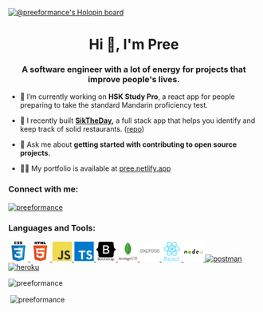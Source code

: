 [![@preeformance's Holopin board](https://holopin.io/api/user/board?user=preeformance)](https://holopin.io/@preeformance)

<h1 align="center">Hi 👋, I'm Pree</h1>
<h3 align="center">A software engineer with a lot of energy for projects that improve people's lives.</h3>

- 🌱 I’m currently working on **HSK Study Pro**, a react app for people preparing to take the standard Mandarin proficiency test. 

- 📝 I recently built **[SikTheDay](https://siktheday.herokuapp.com),** a full stack app that helps you identify and keep track of solid restaurants. ([repo](https://github.com/preeformance/siktheday))

- 💬 Ask me about **getting started with contributing to open source projects.**

- 👨‍💻 My portfolio is available at [pree.netlify.app](https://pree.netlify.app)

<h3 align="left">Connect with me:</h3>
<p align="left">
<a href="https://twitter.com/preeformance" target="_blank"><img align="center" src="https://raw.githubusercontent.com/rahuldkjain/github-profile-readme-generator/master/src/images/icons/Social/twitter.svg" alt="preeformance" height="30" width="40" /></a>
</p>

<h3 align="left">Languages and Tools:</h3>
<p align="left"> <a href="https://www.w3schools.com/css/" target="_blank" rel="noreferrer"> <img src="https://raw.githubusercontent.com/devicons/devicon/master/icons/css3/css3-original-wordmark.svg" alt="css3" width="40" height="40"/> </a> <a href="https://www.w3.org/html/" target="_blank" rel="noreferrer"> <img src="https://raw.githubusercontent.com/devicons/devicon/master/icons/html5/html5-original-wordmark.svg" alt="html5" width="40" height="40"/> </a> <a href="https://developer.mozilla.org/en-US/docs/Web/JavaScript" target="_blank" rel="noreferrer"> <img src="https://raw.githubusercontent.com/devicons/devicon/master/icons/javascript/javascript-original.svg" alt="javascript" width="40" height="40"/> </a> <a href="https://www.typescriptlang.org/" target="_blank" rel="noreferrer"> <img src="https://raw.githubusercontent.com/devicons/devicon/master/icons/typescript/typescript-original.svg" alt="typescript" width="40" height="40"/> </a> <a href="https://getbootstrap.com" target="_blank" rel="noreferrer"> <img src="https://raw.githubusercontent.com/devicons/devicon/master/icons/bootstrap/bootstrap-plain-wordmark.svg" alt="bootstrap" width="40" height="40"/> </a> <a href="https://www.mongodb.com/" target="_blank" rel="noreferrer"> <img src="https://raw.githubusercontent.com/devicons/devicon/master/icons/mongodb/mongodb-original-wordmark.svg" alt="mongodb" width="40" height="40"/> </a> <a href="https://expressjs.com" target="_blank" rel="noreferrer"> <img src="https://raw.githubusercontent.com/devicons/devicon/master/icons/express/express-original-wordmark.svg" alt="express" width="40" height="40"/> </a> <a href="https://reactjs.org/" target="_blank" rel="noreferrer"> <img src="https://raw.githubusercontent.com/devicons/devicon/master/icons/react/react-original-wordmark.svg" alt="react" width="40" height="40"/> </a> <a href="https://nodejs.org" target="_blank" rel="noreferrer"> <img src="https://raw.githubusercontent.com/devicons/devicon/master/icons/nodejs/nodejs-original-wordmark.svg" alt="nodejs" width="40" height="40"/> </a> <a href="https://postman.com" target="_blank" rel="noreferrer"> <img src="https://www.vectorlogo.zone/logos/getpostman/getpostman-icon.svg" alt="postman" width="40" height="40"/> </a> <a href="https://heroku.com" target="_blank" rel="noreferrer"> <img src="https://www.vectorlogo.zone/logos/heroku/heroku-icon.svg" alt="heroku" width="40" height="40"/> </a></p>

<p><img align="center" src="https://github-readme-streak-stats.herokuapp.com/?user=preeformance&" alt="preeformance" /></p>

<p>&nbsp;<img align="center" src="https://github-readme-stats.vercel.app/api?username=preeformance&show_icons=true&locale=en" alt="preeformance" /></p>
